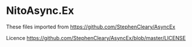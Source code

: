 ﻿# NitoAsync.Ex

These files imported from https://github.com/StephenCleary/AsyncEx

Licence https://github.com/StephenCleary/AsyncEx/blob/master/LICENSE